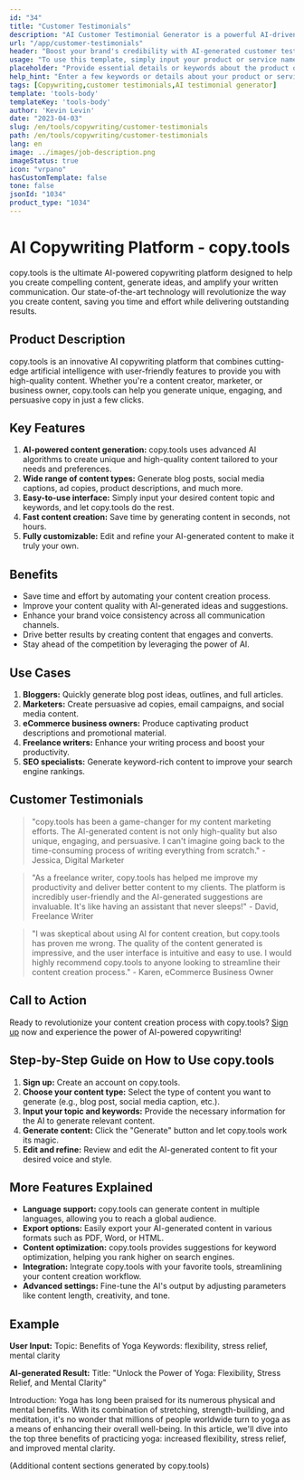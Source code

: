 ```yaml
---
id: "34"
title: "Customer Testimonials"
description: "AI Customer Testimonial Generator is a powerful AI-driven tool that helps create realistic and engaging customer testimonials for your products or services. Save time and effort by generating authentic-sounding testimonials that highlight the benefits and value of your offerings."
url: "/app/customer-testimonials"
header: "Boost your brand's credibility with AI-generated customer testimonials."
usage: "To use this template, simply input your product or service name, keywords, or key features, along with any customer names or locations you'd like to include. This tool will then generate a convincing and engaging customer testimonial based on your input."
placeholder: "Provide essential details or keywords about the product or service, e.g. product name such as 'yoga mat', key features such as 'non-slip', 'eco-friendly', or customer names and locations (optional)."
help_hint: "Enter a few keywords or details about your product or service, and we'll create a compelling customer testimonial based on your input. Optionally, you may also provide customer names and locations."
tags: [Copywriting,customer testimonials,AI testimonial generator]
template: 'tools-body'
templateKey: 'tools-body'
author: 'Kevin Levin'
date: "2023-04-03"
slug: /en/tools/copywriting/customer-testimonials
path: /en/tools/copywriting/customer-testimonials
lang: en
image: ../images/job-description.png
imageStatus: true
icon: "vrpano"
hasCustomTemplate: false
tone: false
jsonId: "1034"
product_type: "1034"
---
```

# AI Copywriting Platform - copy.tools

copy.tools is the ultimate AI-powered copywriting platform designed to help you create compelling content, generate ideas, and amplify your written communication. Our state-of-the-art technology will revolutionize the way you create content, saving you time and effort while delivering outstanding results.

## Product Description

copy.tools is an innovative AI copywriting platform that combines cutting-edge artificial intelligence with user-friendly features to provide you with high-quality content. Whether you're a content creator, marketer, or business owner, copy.tools can help you generate unique, engaging, and persuasive copy in just a few clicks.

## Key Features

1. **AI-powered content generation:** copy.tools uses advanced AI algorithms to create unique and high-quality content tailored to your needs and preferences.
2. **Wide range of content types:** Generate blog posts, social media captions, ad copies, product descriptions, and much more.
3. **Easy-to-use interface:** Simply input your desired content topic and keywords, and let copy.tools do the rest.
4. **Fast content creation:** Save time by generating content in seconds, not hours.
5. **Fully customizable:** Edit and refine your AI-generated content to make it truly your own.

## Benefits

- Save time and effort by automating your content creation process.
- Improve your content quality with AI-generated ideas and suggestions.
- Enhance your brand voice consistency across all communication channels.
- Drive better results by creating content that engages and converts.
- Stay ahead of the competition by leveraging the power of AI.

## Use Cases

1. **Bloggers:** Quickly generate blog post ideas, outlines, and full articles.
2. **Marketers:** Create persuasive ad copies, email campaigns, and social media content.
3. **eCommerce business owners:** Produce captivating product descriptions and promotional material.
4. **Freelance writers:** Enhance your writing process and boost your productivity.
5. **SEO specialists:** Generate keyword-rich content to improve your search engine rankings.

## Customer Testimonials

> "copy.tools has been a game-changer for my content marketing efforts. The AI-generated content is not only high-quality but also unique, engaging, and persuasive. I can't imagine going back to the time-consuming process of writing everything from scratch." - Jessica, Digital Marketer

> "As a freelance writer, copy.tools has helped me improve my productivity and deliver better content to my clients. The platform is incredibly user-friendly and the AI-generated suggestions are invaluable. It's like having an assistant that never sleeps!" - David, Freelance Writer

> "I was skeptical about using AI for content creation, but copy.tools has proven me wrong. The quality of the content generated is impressive, and the user interface is intuitive and easy to use. I would highly recommend copy.tools to anyone looking to streamline their content creation process." - Karen, eCommerce Business Owner

## Call to Action

Ready to revolutionize your content creation process with copy.tools? [Sign up](https://www.copy.tools/signup) now and experience the power of AI-powered copywriting!

## Step-by-Step Guide on How to Use copy.tools

1. **Sign up:** Create an account on copy.tools.
2. **Choose your content type:** Select the type of content you want to generate (e.g., blog post, social media caption, etc.).
3. **Input your topic and keywords:** Provide the necessary information for the AI to generate relevant content.
4. **Generate content:** Click the "Generate" button and let copy.tools work its magic.
5. **Edit and refine:** Review and edit the AI-generated content to fit your desired voice and style.

## More Features Explained

- **Language support:** copy.tools can generate content in multiple languages, allowing you to reach a global audience.
- **Export options:** Easily export your AI-generated content in various formats such as PDF, Word, or HTML.
- **Content optimization:** copy.tools provides suggestions for keyword optimization, helping you rank higher on search engines.
- **Integration:** Integrate copy.tools with your favorite tools, streamlining your content creation workflow.
- **Advanced settings:** Fine-tune the AI's output by adjusting parameters like content length, creativity, and tone.

## Example

**User Input:**
Topic: Benefits of Yoga
Keywords: flexibility, stress relief, mental clarity

**AI-generated Result:**
Title: "Unlock the Power of Yoga: Flexibility, Stress Relief, and Mental Clarity"

Introduction: Yoga has long been praised for its numerous physical and mental benefits. With its combination of stretching, strength-building, and meditation, it's no wonder that millions of people worldwide turn to yoga as a means of enhancing their overall well-being. In this article, we'll dive into the top three benefits of practicing yoga: increased flexibility, stress relief, and improved mental clarity.

(Additional content sections generated by copy.tools)
